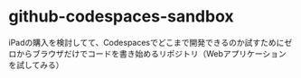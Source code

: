 # github-codespaces-sandbox
iPadの購入を検討してて、Codespacesでどこまで開発できるのか試すためにゼロからブラウザだけでコードを書き始めるリポジトリ（Webアプリケーションを試してみる）
